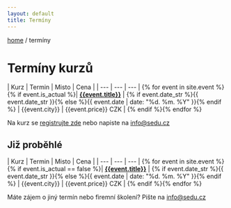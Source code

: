 ```yaml
---
layout: default
title: Termíny
---
```


[home](/) / termíny

# Termíny kurzů


| Kurz | Termin | Misto | Cena |
| --- | --- | --- |
{% for event in site.event %}{% if event.is_actual %}| [__{{event.title}}__]({{event.url}}) | {% if event.date_str %}{{ event.date_str }}{% else %}{{ event.date | date: "%d. %m. %Y" }}{% endif %} | {{event.city}} | {{event.price}} CZK |
{% endif %}{% endfor %}

Na kurz se [registrujte zde](/registrace.html) nebo napiste na <info@sedu.cz>


## Již proběhlé


| Kurz | Termin | Misto | Cena |
| --- | --- | --- |
{% for event in site.event %}{% if event.is_actual == false %}| [__{{event.title}}__]({{event.url}}) | {% if event.date_str %}{{ event.date_str }}{% else %}{{ event.date | date: "%d. %m. %Y" }}{% endif %} | {{event.city}} | {{event.price}} CZK |
{% endif %}{% endfor %}

Máte zájem o jiný termín nebo firemní školení? Pište na <info@sedu.cz>

